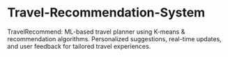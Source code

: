 # Travel-Recommendation-System
TravelRecommend: ML-based travel planner using K-means &amp; recommendation algorithms. Personalized suggestions, real-time updates, and user feedback for tailored travel experiences.
